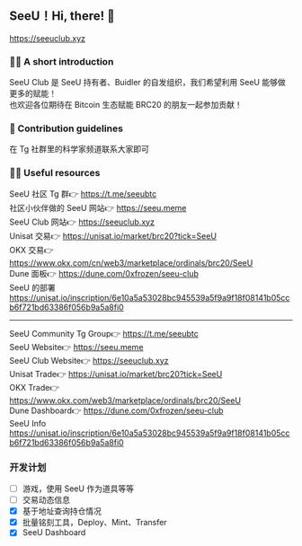 ## SeeU！Hi, there! 👋

https://seeuclub.xyz

<!--

**Here are some ideas to get you started:**

🙋‍♀️ A short introduction - what is your organization all about?
🌈 Contribution guidelines - how can the community get involved?
👩‍💻 Useful resources - where can the community find your docs? Is there anything else the community should know?
🍿 Fun facts - what does your team eat for breakfast?
🧙 Remember, you can do mighty things with the power of [Markdown](https://docs.github.com/github/writing-on-github/getting-started-with-writing-and-formatting-on-github/basic-writing-and-formatting-syntax)
-->

### 🙋‍♀️ A short introduction  

SeeU Club 是 SeeU 持有者、Buidler 的自发组织，我们希望利用 SeeU 能够做更多的赋能！  
也欢迎各位期待在 Bitcoin 生态赋能 BRC20 的朋友一起参加贡献！

### 🌈 Contribution guidelines

在 Tg 社群里的科学家频道联系大家即可

### 👩‍💻 Useful resources

SeeU 社区 Tg 群👉 https://t.me/seeubtc  
社区小伙伴做的 SeeU 网站👉 https://seeu.meme  
SeeU Club 网站👉 https://seeuclub.xyz  
Unisat 交易👉 https://unisat.io/market/brc20?tick=SeeU  
OKX 交易👉 https://www.okx.com/cn/web3/marketplace/ordinals/brc20/SeeU  
Dune 面板👉 https://dune.com/0xfrozen/seeu-club  
SeeU 的部署 https://unisat.io/inscription/6e10a5a53028bc945539a5f9a9f18f08141b05ccb6f721bd63386f056b9a5a8fi0

---

SeeU Community Tg Group👉 https://t.me/seeubtc  
SeeU Website👉 https://seeu.meme  
SeeU Club Website👉 https://seeuclub.xyz  
Unisat Trade👉 https://unisat.io/market/brc20?tick=SeeU  
OKX Trade👉 https://www.okx.com/web3/marketplace/ordinals/brc20/SeeU  
Dune Dashboard👉 https://dune.com/0xfrozen/seeu-club  
SeeU Info https://unisat.io/inscription/6e10a5a53028bc945539a5f9a9f18f08141b05ccb6f721bd63386f056b9a5a8fi0



### 开发计划
- [ ] 游戏，使用 SeeU 作为道具等等
- [ ] 交易动态信息
- [x] 基于地址查询持仓情况
- [x] 批量铭刻工具，Deploy、Mint、Transfer
- [x] SeeU Dashboard  
